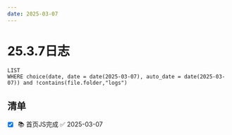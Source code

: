 ```yaml
---
date: 2025-03-07
---
```


# 25.3.7日志

```dataview
LIST
WHERE choice(date, date = date(2025-03-07), auto_date = date(2025-03-07)) and !contains(file.folder,"logs")
```

## 清单

- [x] 📚 首页JS完成 ✅ 2025-03-07
